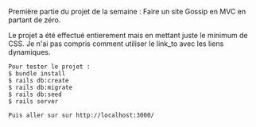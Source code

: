 Première partie du projet de la semaine : Faire un site Gossip en MVC en partant de zéro.

Le projet a été effectué entierement mais en mettant juste le minimum de CSS.
Je n'ai pas compris comment utiliser le link_to avec les liens dynamiques.


``` 
Pour tester le projet :
$ bundle install
$ rails db:create
$ rails db:migrate
$ rails db:seed
$ rails server

Puis aller sur sur http://localhost:3000/ 
```
